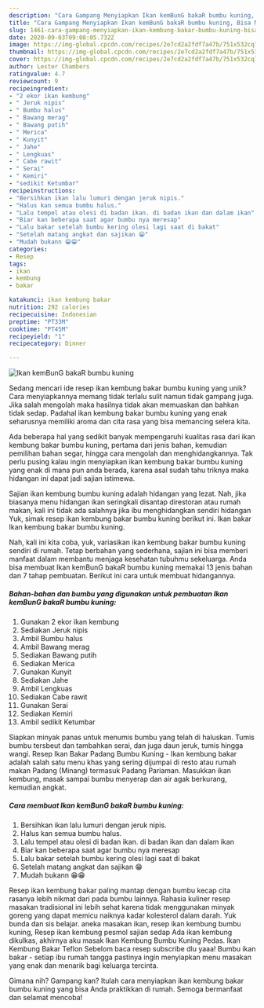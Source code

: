 ```yaml
---
description: "Cara Gampang Menyiapkan Ikan kemBunG bakaR bumbu kuning, Bisa Manjain Lidah"
title: "Cara Gampang Menyiapkan Ikan kemBunG bakaR bumbu kuning, Bisa Manjain Lidah"
slug: 1461-cara-gampang-menyiapkan-ikan-kembung-bakar-bumbu-kuning-bisa-manjain-lidah
date: 2020-09-03T09:08:05.732Z
image: https://img-global.cpcdn.com/recipes/2e7cd2a2fdf7a47b/751x532cq70/ikan-kembung-bakar-bumbu-kuning-foto-resep-utama.jpg
thumbnail: https://img-global.cpcdn.com/recipes/2e7cd2a2fdf7a47b/751x532cq70/ikan-kembung-bakar-bumbu-kuning-foto-resep-utama.jpg
cover: https://img-global.cpcdn.com/recipes/2e7cd2a2fdf7a47b/751x532cq70/ikan-kembung-bakar-bumbu-kuning-foto-resep-utama.jpg
author: Lester Chambers
ratingvalue: 4.7
reviewcount: 9
recipeingredient:
- "2 ekor ikan kembung"
- " Jeruk nipis"
- " Bumbu halus"
- " Bawang merag"
- " Bawang putih"
- " Merica"
- " Kunyit"
- " Jahe"
- " Lengkuas"
- " Cabe rawit"
- " Serai"
- " Kemiri"
- "sedikit Ketumbar"
recipeinstructions:
- "Bersihkan ikan lalu lumuri dengan jeruk nipis."
- "Halus kan semua bumbu halus."
- "Lalu tempel atau olesi di badan ikan. di badan ikan dan dalam ikan"
- "Biar kan beberapa saat agar bumbu nya meresap"
- "Lalu bakar setelah bumbu kering olesi lagi saat di bakat"
- "Setelah matang angkat dan sajikan 😁"
- "Mudah bukann 😁😁"
categories:
- Resep
tags:
- ikan
- kembung
- bakar

katakunci: ikan kembung bakar 
nutrition: 292 calories
recipecuisine: Indonesian
preptime: "PT33M"
cooktime: "PT45M"
recipeyield: "1"
recipecategory: Dinner

---
```



![Ikan kemBunG bakaR bumbu kuning](https://img-global.cpcdn.com/recipes/2e7cd2a2fdf7a47b/751x532cq70/ikan-kembung-bakar-bumbu-kuning-foto-resep-utama.jpg)

Sedang mencari ide resep ikan kembung bakar bumbu kuning yang unik? Cara menyiapkannya memang tidak terlalu sulit namun tidak gampang juga. Jika salah mengolah maka hasilnya tidak akan memuaskan dan bahkan tidak sedap. Padahal ikan kembung bakar bumbu kuning yang enak seharusnya memiliki aroma dan cita rasa yang bisa memancing selera kita.

Ada beberapa hal yang sedikit banyak mempengaruhi kualitas rasa dari ikan kembung bakar bumbu kuning, pertama dari jenis bahan, kemudian pemilihan bahan segar, hingga cara mengolah dan menghidangkannya. Tak perlu pusing kalau ingin menyiapkan ikan kembung bakar bumbu kuning yang enak di mana pun anda berada, karena asal sudah tahu triknya maka hidangan ini dapat jadi sajian istimewa.

Sajian ikan kembung bumbu kuning adalah hidangan yang lezat. Nah, jika biasanya menu hidangan ikan seringkali disantap direstoran atau rumah makan, kali ini tidak ada salahnya jika ibu menghidangkan sendiri hidangan Yuk, simak resep ikan kembung bakar bumbu kuning berikut ini. Ikan bakar Ikan kembung bakar bumbu kuning.


Nah, kali ini kita coba, yuk, variasikan ikan kembung bakar bumbu kuning sendiri di rumah. Tetap berbahan yang sederhana, sajian ini bisa memberi manfaat dalam membantu menjaga kesehatan tubuhmu sekeluarga. Anda bisa membuat Ikan kemBunG bakaR bumbu kuning memakai 13 jenis bahan dan 7 tahap pembuatan. Berikut ini cara untuk membuat hidangannya.

<!--inarticleads1-->

##### Bahan-bahan dan bumbu yang digunakan untuk pembuatan Ikan kemBunG bakaR bumbu kuning:

1. Gunakan 2 ekor ikan kembung
1. Sediakan  Jeruk nipis
1. Ambil  Bumbu halus
1. Ambil  Bawang merag
1. Sediakan  Bawang putih
1. Sediakan  Merica
1. Gunakan  Kunyit
1. Sediakan  Jahe
1. Ambil  Lengkuas
1. Sediakan  Cabe rawit
1. Gunakan  Serai
1. Sediakan  Kemiri
1. Ambil sedikit Ketumbar


Siapkan minyak panas untuk menumis bumbu yang telah di haluskan. Tumis bumbu tersbeut dan tambahkan serai, dan juga daun jeruk, tumis hingga wangi. Resep Ikan Bakar Padang Bumbu Kuning - Ikan kembung bakar adalah salah satu menu khas yang sering dijumpai di resto atau rumah makan Padang (Minang) termasuk Padang Pariaman. Masukkan ikan kembung, masak sampai bumbu menyerap dan air agak berkurang, kemudian angkat. 

<!--inarticleads2-->

##### Cara membuat Ikan kemBunG bakaR bumbu kuning:

1. Bersihkan ikan lalu lumuri dengan jeruk nipis.
1. Halus kan semua bumbu halus.
1. Lalu tempel atau olesi di badan ikan. di badan ikan dan dalam ikan
1. Biar kan beberapa saat agar bumbu nya meresap
1. Lalu bakar setelah bumbu kering olesi lagi saat di bakat
1. Setelah matang angkat dan sajikan 😁
1. Mudah bukann 😁😁


Resep ikan kembung bakar paling mantap dengan bumbu kecap cita rasanya lebih nikmat dari pada bumbu lainnya. Rahasia kuliner resep masakan tradisional ini lebih sehat karena tidak menggunakan minyak goreng yang dapat memicu naiknya kadar kolesterol dalam darah. Yuk bunda dan sis belajar. aneka masakan ikan, resep ikan kembung bumbu kuning, Resep ikan kembung pesmol sajian sedap Ada ikan kembung dikulkas, akhirnya aku masak Ikan Kembung Bumbu Kuning Pedas. Ikan Kembung Bakar Teflon Sebelom baca resep subscribe dlu yaaa! Bumbu ikan bakar - setiap ibu rumah tangga pastinya ingin menyiapkan menu masakan yang enak dan menarik bagi keluarga tercinta. 

Gimana nih? Gampang kan? Itulah cara menyiapkan ikan kembung bakar bumbu kuning yang bisa Anda praktikkan di rumah. Semoga bermanfaat dan selamat mencoba!
